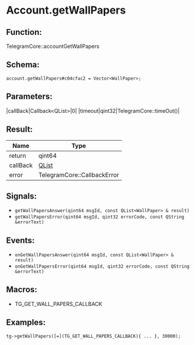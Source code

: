 # Account.getWallPapers

## Function:

TelegramCore::accountGetWallPapers

## Schema:

`account.getWallPapers#c04cfac2 = Vector<WallPaper>;`
## Parameters:

|callBack|Callback<QList<WallPaper>\>|0|
|timeout|qint32|TelegramCore::timeOut()|

## Result:

|Name|Type|
|----|----|
|return|qint64|
|callBack|[QList<WallPaper>](../../types/qlist<wallpaper>.md)|
|error|TelegramCore::CallbackError|

## Signals:

* `getWallPapersAnswer(qint64 msgId, const QList<WallPaper> & result)`
* `getWallPapersError(qint64 msgId, qint32 errorCode, const QString &errorText)`

## Events:

* `onGetWallPapersAnswer(qint64 msgId, const QList<WallPaper> & result)`
* `onGetWallPapersError(qint64 msgId, qint32 errorCode, const QString &errorText)`

## Macros:

* TG_GET_WALL_PAPERS_CALLBACK

## Examples:

`tg->getWallPapers([=](TG_GET_WALL_PAPERS_CALLBACK){
    ...
}, 30000);`
